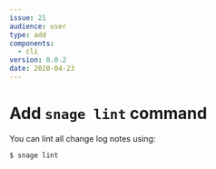 ```yaml
---
issue: 21
audience: user
type: add
components:
  - cli
version: 0.0.2
date: 2020-04-23
---
```


# Add `snage lint` command

You can lint all change log notes using:
```bash
$ snage lint
```
